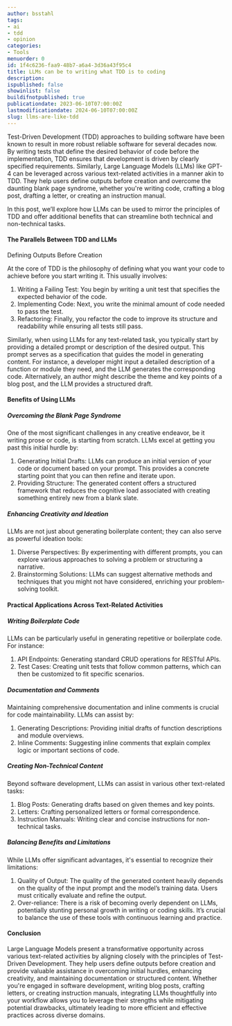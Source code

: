 ```yaml
---
author: bsstahl
tags:
- ai
- tdd
- opinion
categories:
- Tools
menuorder: 0
id: 1f4c6236-faa9-48b7-a6a4-3d36a43f95c4
title: LLMs can be to writing what TDD is to coding
description: 
ispublished: false
showinlist: false
buildifnotpublished: true
publicationdate: 2023-06-10T07:00:00Z
lastmodificationdate: 2024-06-10T07:00:00Z
slug: llms-are-like-tdd
---
```

Test-Driven Development (TDD) approaches to building software have been known to result in more robust reliable software for several decades now. By writing tests that define the desired behavior of code before the implementation, TDD ensures that development is driven by clearly specified requirements. Similarly, Large Language Models (LLMs) like GPT-4 can be leveraged across various text-related activities in a manner akin to TDD. They help users define outputs before creation and overcome the daunting blank page syndrome, whether you're writing code, crafting a blog post, drafting a letter, or creating an instruction manual.

In this post, we’ll explore how LLMs can be used to mirror the principles of TDD and offer additional benefits that can streamline both technical and non-technical tasks.

#### The Parallels Between TDD and LLMs

Defining Outputs Before Creation

At the core of TDD is the philosophy of defining what you want your code to achieve before you start writing it. This usually involves:

1. Writing a Failing Test: You begin by writing a unit test that specifies the expected behavior of the code.
2. Implementing Code: Next, you write the minimal amount of code needed to pass the test.
3. Refactoring: Finally, you refactor the code to improve its structure and readability while ensuring all tests still pass.

Similarly, when using LLMs for any text-related task, you typically start by providing a detailed prompt or description of the desired output. This prompt serves as a specification that guides the model in generating content. For instance, a developer might input a detailed description of a function or module they need, and the LLM generates the corresponding code. Alternatively, an author might describe the theme and key points of a blog post, and the LLM provides a structured draft.

#### Benefits of Using LLMs

##### Overcoming the Blank Page Syndrome

One of the most significant challenges in any creative endeavor, be it writing prose or code, is starting from scratch. LLMs excel at getting you past this initial hurdle by:

1. Generating Initial Drafts: LLMs can produce an initial version of your code or document based on your prompt. This provides a concrete starting point that you can then refine and iterate upon.
2. Providing Structure: The generated content offers a structured framework that reduces the cognitive load associated with creating something entirely new from a blank slate.

##### Enhancing Creativity and Ideation

LLMs are not just about generating boilerplate content; they can also serve as powerful ideation tools:

1. Diverse Perspectives: By experimenting with different prompts, you can explore various approaches to solving a problem or structuring a narrative.
2. Brainstorming Solutions: LLMs can suggest alternative methods and techniques that you might not have considered, enriching your problem-solving toolkit.

#### Practical Applications Across Text-Related Activities

##### Writing Boilerplate Code

LLMs can be particularly useful in generating repetitive or boilerplate code. For instance:

1. API Endpoints: Generating standard CRUD operations for RESTful APIs.
2. Test Cases: Creating unit tests that follow common patterns, which can then be customized to fit specific scenarios.

##### Documentation and Comments

Maintaining comprehensive documentation and inline comments is crucial for code maintainability. LLMs can assist by:

1. Generating Descriptions: Providing initial drafts of function descriptions and module overviews.
2. Inline Comments: Suggesting inline comments that explain complex logic or important sections of code.

##### Creating Non-Technical Content

Beyond software development, LLMs can assist in various other text-related tasks:

1. Blog Posts: Generating drafts based on given themes and key points.
2. Letters: Crafting personalized letters or formal correspondence.
3. Instruction Manuals: Writing clear and concise instructions for non-technical tasks.

##### Balancing Benefits and Limitations

While LLMs offer significant advantages, it's essential to recognize their limitations:

1. Quality of Output: The quality of the generated content heavily depends on the quality of the input prompt and the model’s training data. Users must critically evaluate and refine the output.
2. Over-reliance: There is a risk of becoming overly dependent on LLMs, potentially stunting personal growth in writing or coding skills. It’s crucial to balance the use of these tools with continuous learning and practice.

#### Conclusion

Large Language Models present a transformative opportunity across various text-related activities by aligning closely with the principles of Test-Driven Development. They help users define outputs before creation and provide valuable assistance in overcoming initial hurdles, enhancing creativity, and maintaining documentation or structured content. Whether you're engaged in software development, writing blog posts, crafting letters, or creating instruction manuals, integrating LLMs thoughtfully into your workflow allows you to leverage their strengths while mitigating potential drawbacks, ultimately leading to more efficient and effective practices across diverse domains.